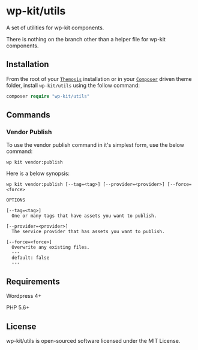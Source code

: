 # wp-kit/utils

A set of utilities for wp-kit components.

There is nothing on the branch other than a helper file for wp-kit components.

## Installation

From the root of your [```Themosis```](http://framework.themosis.com/) installation or in your [```Composer```](https://getcomposer.org/) driven theme folder, install ```wp-kit/utils``` using the follow command:

```php
composer require "wp-kit/utils"
```

## Commands

### Vendor Publish

To use the vendor publish command in it's simplest form, use the below command:

```
wp kit vendor:publish
```

Here is a below synopsis:

```
wp kit vendor:publish [--tag=<tag>] [--provider=<provider>] [--force=<force>

OPTIONS

[--tag=<tag>]
  One or many tags that have assets you want to publish.

[--provider=<provider>]
  The service provider that has assets you want to publish.

[--force=<force>]
  Overwrite any existing files.
  ---
  default: false
  ---
```

## Requirements

Wordpress 4+

PHP 5.6+

## License

wp-kit/utils is open-sourced software licensed under the MIT License.

